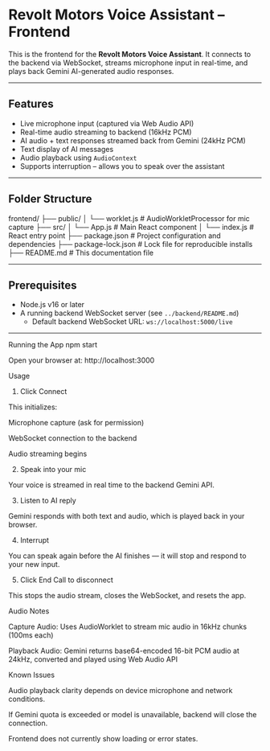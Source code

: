 # Revolt Motors Voice Assistant – Frontend

This is the frontend for the **Revolt Motors Voice Assistant**. It connects to the backend via WebSocket, streams microphone input in real-time, and plays back Gemini AI-generated audio responses.

---

## Features

- Live microphone input (captured via Web Audio API)
- Real-time audio streaming to backend (16kHz PCM)
- AI audio + text responses streamed back from Gemini (24kHz PCM)
- Text display of AI messages
- Audio playback using `AudioContext`
- Supports interruption – allows you to speak over the assistant

---

## Folder Structure

frontend/
├── public/
│ └── worklet.js # AudioWorkletProcessor for mic capture
├── src/
│ └── App.js # Main React component
│ └── index.js # React entry point
├── package.json # Project configuration and dependencies
├── package-lock.json # Lock file for reproducible installs
├── README.md # This documentation file





---

## Prerequisites

- Node.js v16 or later
- A running backend WebSocket server (see `../backend/README.md`)
  - Default backend WebSocket URL: `ws://localhost:5000/live`

---
Running the App
npm start


Open your browser at:
http://localhost:3000

Usage
1. Click Connect

This initializes:

Microphone capture (ask for permission)

WebSocket connection to the backend

Audio streaming begins

2. Speak into your mic

Your voice is streamed in real time to the backend Gemini API.

3. Listen to AI reply

Gemini responds with both text and audio, which is played back in your browser.

4. Interrupt

You can speak again before the AI finishes — it will stop and respond to your new input.

5. Click End Call to disconnect

This stops the audio stream, closes the WebSocket, and resets the app.

Audio Notes

Capture Audio:
Uses AudioWorklet to stream mic audio in 16kHz chunks (100ms each)

Playback Audio:
Gemini returns base64-encoded 16-bit PCM audio at 24kHz, converted and played using Web Audio API

Known Issues

Audio playback clarity depends on device microphone and network conditions.

If Gemini quota is exceeded or model is unavailable, backend will close the connection.

Frontend does not currently show loading or error states.



